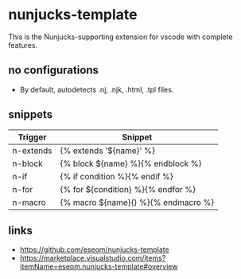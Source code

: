 # nunjucks-template

This is the Nunjucks-supporting extension for vscode with complete features.

## no configurations

- By default, autodetects .nj, .njk, .html, .tpl files.

## snippets

| Trigger        | Snippet                              |
|----------------|--------------------------------------|
| n-extends      | {% extends '${name}' %}              |
| n-block        | {% block ${name} %}{% endblock %}    |
| n-if           | {% if condition %}{% endif %}        |
| n-for          | {% for ${condition} %}{% endfor %}   |
| n-macro        | {% macro ${name}() %}{% endmacro %}  |

## links

- https://github.com/eseom/nunjucks-template
- https://marketplace.visualstudio.com/items?itemName=eseom.nunjucks-template#overview
